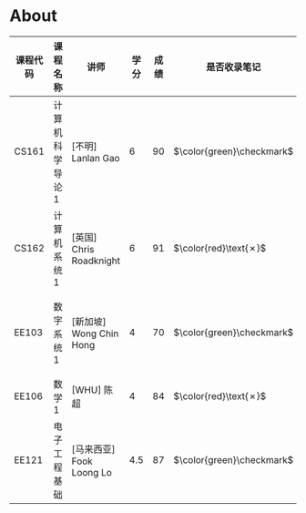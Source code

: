 # About

| 课程代码 | 课程名称        | 讲师                     | 学分 | 成绩 | 是否收录笔记 | 备注         |
| -------- | --------------- | ------------------------ | ---- | ---- | ------------ | ------------ |
| CS161    | 计算机科学导论 1 | [不明] Lanlan Gao          | 6    | 90   | $\color{green}\checkmark$   |              |
| CS162    | 计算机系统 1    | [英国] Chris Roadknight    | 6    | 91   | $\color{red}\text{✗}$     | 没有期末考试   |
| EE103    | 数字系统 1      | [新加坡] Wong Chin Hong    | 4    | 70   | $\color{green}\checkmark$   | 没认真学，笔记有些乱 |
| EE106    | 数学 1          | [WHU] 陈超              | 4    | 84   | $\color{red}\text{✗}$     | 手写         |
| EE121    | 电子工程基础    | [马来西亚] Fook Loong Lo | 4.5  | 87   | $\color{green}\checkmark$   | 排版不好看   |
